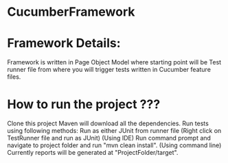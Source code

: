 # CucumberFramework

# Framework Details:
Framework is written in Page Object Model where starting point will be Test runner file from where you will trigger tests written in Cucumber feature files.

# How to run the project ???

Clone this project
Maven will download all the dependencies.
Run tests using following methods:
Run as either JUnit from runner file (Right click on TestRunner file and run as JUnit) (Using IDE)
Run command prompt and navigate to project folder and run "mvn clean install". (Using command line)
Currently reports will be generated at "ProjectFolder/target".

